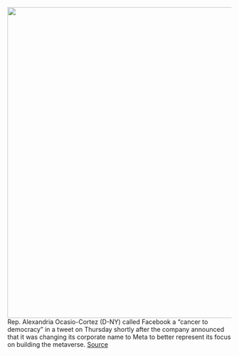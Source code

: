 <img src='https://cdn.vox-cdn.com/thumbor/-iSG2hJdbqJtS4TeebPonL3w2-I=/0x0:8393x5595/1200x800/filters:focal(3526x2127:4868x3469)/cdn.vox-cdn.com/uploads/chorus_image/image/70063961/1236143330.0.jpg' width='700px' /><br/>
Rep. Alexandria Ocasio-Cortez (D-NY) called Facebook a “cancer to democracy” in a tweet on Thursday shortly after the company announced that it was changing its corporate name to Meta to better represent its focus on building the metaverse.
<a href='https://www.theverge.com/2021/10/29/22753046/facebook-meta-aoc-instagram-rebrand-france-haugen-blumenthal'> Source <a/>